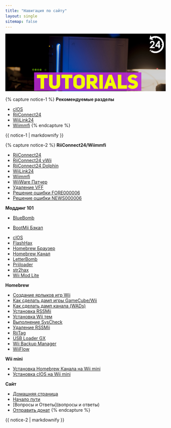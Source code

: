 ```yaml
---
title: "Навигация по сайту"
layout: single
sitemap: false
---
```


![WiiТуториалы](/images/WiiTutorials.jpg)

{% capture notice-1 %}
**Рекомендуемые разделы**

+ [cIOS](cios)
+ [RiiConnect24](riiconnect24)
+ [WiiLink24](wiilink24)
+ [Wiimmfi](wiimmfi)
{% endcapture %}
<div class="notice--info">{{ notice-1 | markdownify }}</div>

{% capture notice-2 %}
**RiiConnect24/Wiimmfi**
+ [RiiConnect24](riiconnect24)
+ [RiiConnect24 vWii](riiconnect24-vwii)
+ [RiiConnect24 Dolphin](riiconnect24-dolphin)
+ [WiiLink24](wiilink24)
+ [Wiimmfi](wiimmfi)
+ [WiiWare Патчер](wiiwarepatcher)
+ [Удаление VFF](deleting-vffs)
+ [Решение ошибки FORE000006](riiconnect24-batteryfix)
+ [Решение ошибки NEWS000006](news000006)

**Моддинг 101**
+ [BlueBomb](bluebomb)
* [BootMii Бэкап](bootmii)
+ [cIOS](cios)
+ [FlashHax](flashhax)
+ [Homebrew Браузер](hbb)
+ [Homebrew Канал](hbc)
+ [LetterBomb](letterbomb)
+ [Priiloader](priiloader)
+ [str2hax](str2hax)
+ [Wii Mod Lite](wiimodlite)

**Homebrew**
+ [Создание ярлыков игр Wii](wiigsc)
+ [Как сделать дамп игры GameCube/Wii](dump-games)
+ [Как сделать дамп канала (WADs)](dump-wads)
+ [Установка RSSMii](rssmii)
+ [Установка Wii тем](themes)
+ [Выполнение SysCheck](syscheck)
+ [Удаление RSSMii](rssmii-remove)
+ [RiiTag](riitag)
+ [USB Loader GX](usbloadergx)
+ [Wii Backup Manager](wiibackupmanager)
+ [WiiFlow](wiiflow)

**Wii mini**
+ [Установка Homebrew Канала на Wii mini](hbc-mini)
+ [Установка cIOS на Wii mini](cios-mini)

**Cайт**
+ [Домашняя страница](/)
+ [Начало пути](get-started)
+ [Вопросы и Ответы](вопросы и ответы)
+ [Отправить донат](donations)
{% endcapture %}
<div class="notice--primary">{{ notice-2 | markdownify }}</div>

